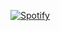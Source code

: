 [![Spotify](https://spotify-now-playing-blond.vercel.app/api/spotify-playing)](https://open.spotify.com/user/12154465840)

